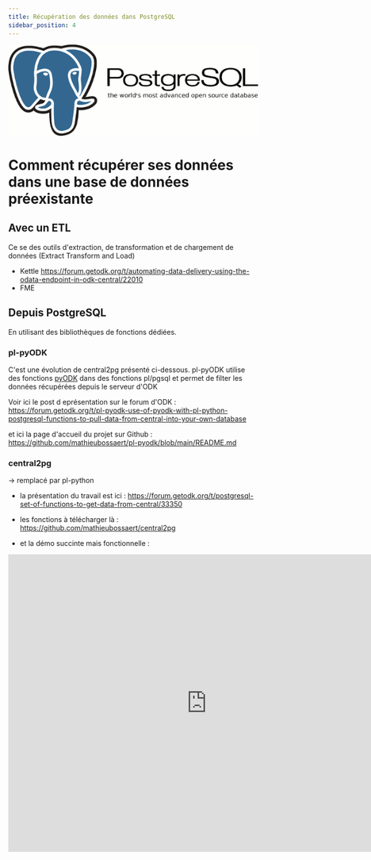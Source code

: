 ```yaml
---
title: Récupération des données dans PostgreSQL
sidebar_position: 4
---
```

![logo postgresql|50%](../ODK-CEN/fichiers/logos/logo_postgresql.png)
# Comment récupérer ses données dans une base de données préexistante
## Avec un ETL
Ce se des outils d'extraction, de transformation et de chargement de données (Extract Transform and Load)
 * Kettle
https://forum.getodk.org/t/automating-data-delivery-using-the-odata-endpoint-in-odk-central/22010
 *  FME
## Depuis PostgreSQL
En utilisant des bibliothèques de fonctions dédiées.
### pl-pyODK
C'est une évolution de central2pg présenté ci-dessous.
pl-pyODK utilise des fonctions [pyODK](https://github.com/getodk/pyodk) dans des fonctions pl/pgsql et permet de filter les données récupérées depuis le serveur d'ODK

Voir ici le post d eprésentation sur le forum d'ODK :
https://forum.getodk.org/t/pl-pyodk-use-of-pyodk-with-pl-python-postgresql-functions-to-pull-data-from-central-into-your-own-database


et ici la page d'accueil du projet sur Github :
https://github.com/mathieubossaert/pl-pyodk/blob/main/README.md

### central2pg
-> remplacé par pl-python
* la présentation du travail est ici : 
https://forum.getodk.org/t/postgresql-set-of-functions-to-get-data-from-central/33350

* les fonctions à télécharger là : 
https://github.com/mathieubossaert/central2pg

* et la démo succinte mais fonctionnelle :
<iframe width="800" height="600" src="https://www.youtube.com/embed/Z4rY1ejNlW0" title="Démonstration de ODK Central et de la récupération des données dans PostgreSQL avec Central2PG" frameborder="0" allow="accelerometer; autoplay; clipboard-write; encrypted-media; gyroscope; picture-in-picture" allowfullscreen></iframe>
